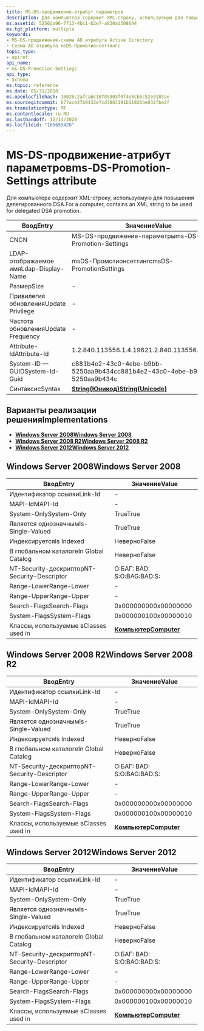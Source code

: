 ```yaml
---
title: MS-DS-продвижение-атрибут параметров
description: Для компьютера содержит XML-строку, используемую для повышения делегированного DSA.
ms.assetid: 5256da96-7713-4bc1-b2e7-a830ad508644
ms.tgt_platform: multiple
keywords:
- MS-DS-продвижение-схема AD атрибута Active Directory
- Схема AD атрибута msDS-Промотионсеттингс
topic_type:
- apiref
api_name:
- ms-DS-Promotion-Settings
api_type:
- Schema
ms.topic: reference
ms.date: 05/31/2018
ms.openlocfilehash: 10026c2afca6c10785903f0f4e8cb5c52e9183ae
ms.sourcegitcommit: b77ace27b0432e7cd3863191b11926be032fbe2f
ms.translationtype: MT
ms.contentlocale: ru-RU
ms.lasthandoff: 12/14/2020
ms.locfileid: "105655428"
---
```

# <a name="ms-ds-promotion-settings-attribute"></a><span data-ttu-id="0a8a6-105">MS-DS-продвижение-атрибут параметров</span><span class="sxs-lookup"><span data-stu-id="0a8a6-105">ms-DS-Promotion-Settings attribute</span></span>

<span data-ttu-id="0a8a6-106">Для компьютера содержит XML-строку, используемую для повышения делегированного DSA.</span><span class="sxs-lookup"><span data-stu-id="0a8a6-106">For a computer, contains an XML string to be used for delegated DSA promotion.</span></span>



| <span data-ttu-id="0a8a6-107">Ввод</span><span class="sxs-lookup"><span data-stu-id="0a8a6-107">Entry</span></span> | <span data-ttu-id="0a8a6-108">Значение</span><span class="sxs-lookup"><span data-stu-id="0a8a6-108">Value</span></span> |
|-------------------|---------------------------------------------|
| <span data-ttu-id="0a8a6-109">CN</span><span class="sxs-lookup"><span data-stu-id="0a8a6-109">CN</span></span>                | <span data-ttu-id="0a8a6-110">MS-DS-продвижение-параметры</span><span class="sxs-lookup"><span data-stu-id="0a8a6-110">ms-DS-Promotion-Settings</span></span>                    |
| <span data-ttu-id="0a8a6-111">LDAP-отображаемое имя</span><span class="sxs-lookup"><span data-stu-id="0a8a6-111">Ldap-Display-Name</span></span> | <span data-ttu-id="0a8a6-112">msDS-Промотионсеттингс</span><span class="sxs-lookup"><span data-stu-id="0a8a6-112">msDS-PromotionSettings</span></span>                      |
| <span data-ttu-id="0a8a6-113">Размер</span><span class="sxs-lookup"><span data-stu-id="0a8a6-113">Size</span></span>              | \-                                          |
| <span data-ttu-id="0a8a6-114">Привилегия обновления</span><span class="sxs-lookup"><span data-stu-id="0a8a6-114">Update Privilege</span></span>  | \-                                          |
| <span data-ttu-id="0a8a6-115">Частота обновления</span><span class="sxs-lookup"><span data-stu-id="0a8a6-115">Update Frequency</span></span>  | \-                                          |
| <span data-ttu-id="0a8a6-116">Attribute-Id</span><span class="sxs-lookup"><span data-stu-id="0a8a6-116">Attribute-Id</span></span>      | <span data-ttu-id="0a8a6-117">1.2.840.113556.1.4.1962</span><span class="sxs-lookup"><span data-stu-id="0a8a6-117">1.2.840.113556.1.4.1962</span></span>                     |
| <span data-ttu-id="0a8a6-118">System-ID — GUID</span><span class="sxs-lookup"><span data-stu-id="0a8a6-118">System-Id-Guid</span></span>    | <span data-ttu-id="0a8a6-119">c881b4e2-43c0-4ebe-b9bb-5250aa9b434c</span><span class="sxs-lookup"><span data-stu-id="0a8a6-119">c881b4e2-43c0-4ebe-b9bb-5250aa9b434c</span></span>        |
| <span data-ttu-id="0a8a6-120">Синтаксис</span><span class="sxs-lookup"><span data-stu-id="0a8a6-120">Syntax</span></span>            | [<span data-ttu-id="0a8a6-121">**String(Юникод)**</span><span class="sxs-lookup"><span data-stu-id="0a8a6-121">**String(Unicode)**</span></span>](s-string-unicode.md) |



## <a name="implementations"></a><span data-ttu-id="0a8a6-122">Варианты реализации решения</span><span class="sxs-lookup"><span data-stu-id="0a8a6-122">Implementations</span></span>

-   [<span data-ttu-id="0a8a6-123">**Windows Server 2008**</span><span class="sxs-lookup"><span data-stu-id="0a8a6-123">**Windows Server 2008**</span></span>](#windows-server-2008)
-   [<span data-ttu-id="0a8a6-124">**Windows Server 2008 R2**</span><span class="sxs-lookup"><span data-stu-id="0a8a6-124">**Windows Server 2008 R2**</span></span>](#windows-server-2008-r2)
-   [<span data-ttu-id="0a8a6-125">**Windows Server 2012**</span><span class="sxs-lookup"><span data-stu-id="0a8a6-125">**Windows Server 2012**</span></span>](#windows-server-2012)

## <a name="windows-server-2008"></a><span data-ttu-id="0a8a6-126">Windows Server 2008</span><span class="sxs-lookup"><span data-stu-id="0a8a6-126">Windows Server 2008</span></span>



| <span data-ttu-id="0a8a6-127">Ввод</span><span class="sxs-lookup"><span data-stu-id="0a8a6-127">Entry</span></span> | <span data-ttu-id="0a8a6-128">Значение</span><span class="sxs-lookup"><span data-stu-id="0a8a6-128">Value</span></span> |
|------------------------|-------------------------------------------|
| <span data-ttu-id="0a8a6-129">Идентификатор ссылки</span><span class="sxs-lookup"><span data-stu-id="0a8a6-129">Link-Id</span></span>                | \-                                        |
| <span data-ttu-id="0a8a6-130">MAPI-Id</span><span class="sxs-lookup"><span data-stu-id="0a8a6-130">MAPI-Id</span></span>                | \-                                        |
| <span data-ttu-id="0a8a6-131">System-Only</span><span class="sxs-lookup"><span data-stu-id="0a8a6-131">System-Only</span></span>            | <span data-ttu-id="0a8a6-132">True</span><span class="sxs-lookup"><span data-stu-id="0a8a6-132">True</span></span>                                      |
| <span data-ttu-id="0a8a6-133">Является однозначным</span><span class="sxs-lookup"><span data-stu-id="0a8a6-133">Is-Single-Valued</span></span>       | <span data-ttu-id="0a8a6-134">True</span><span class="sxs-lookup"><span data-stu-id="0a8a6-134">True</span></span>                                      |
| <span data-ttu-id="0a8a6-135">Индексируется</span><span class="sxs-lookup"><span data-stu-id="0a8a6-135">Is Indexed</span></span>             | <span data-ttu-id="0a8a6-136">Неверно</span><span class="sxs-lookup"><span data-stu-id="0a8a6-136">False</span></span>                                     |
| <span data-ttu-id="0a8a6-137">В глобальном каталоге</span><span class="sxs-lookup"><span data-stu-id="0a8a6-137">In Global Catalog</span></span>      | <span data-ttu-id="0a8a6-138">Неверно</span><span class="sxs-lookup"><span data-stu-id="0a8a6-138">False</span></span>                                     |
| <span data-ttu-id="0a8a6-139">NT-Security-дескриптор</span><span class="sxs-lookup"><span data-stu-id="0a8a6-139">NT-Security-Descriptor</span></span> | <span data-ttu-id="0a8a6-140">О:БАГ: BAD: S:</span><span class="sxs-lookup"><span data-stu-id="0a8a6-140">O:BAG:BAD:S:</span></span>                              |
| <span data-ttu-id="0a8a6-141">Range-Lower</span><span class="sxs-lookup"><span data-stu-id="0a8a6-141">Range-Lower</span></span>            | \-                                        |
| <span data-ttu-id="0a8a6-142">Range-Upper</span><span class="sxs-lookup"><span data-stu-id="0a8a6-142">Range-Upper</span></span>            | \-                                        |
| <span data-ttu-id="0a8a6-143">Search-Flags</span><span class="sxs-lookup"><span data-stu-id="0a8a6-143">Search-Flags</span></span>           | <span data-ttu-id="0a8a6-144">0x00000000</span><span class="sxs-lookup"><span data-stu-id="0a8a6-144">0x00000000</span></span>                                |
| <span data-ttu-id="0a8a6-145">System-Flags</span><span class="sxs-lookup"><span data-stu-id="0a8a6-145">System-Flags</span></span>           | <span data-ttu-id="0a8a6-146">0x00000010</span><span class="sxs-lookup"><span data-stu-id="0a8a6-146">0x00000010</span></span>                                |
| <span data-ttu-id="0a8a6-147">Классы, используемые в</span><span class="sxs-lookup"><span data-stu-id="0a8a6-147">Classes used in</span></span>        | [<span data-ttu-id="0a8a6-148">**Компьютер**</span><span class="sxs-lookup"><span data-stu-id="0a8a6-148">**Computer**</span></span>](c-computer.md)<br/> |



## <a name="windows-server-2008-r2"></a><span data-ttu-id="0a8a6-149">Windows Server 2008 R2</span><span class="sxs-lookup"><span data-stu-id="0a8a6-149">Windows Server 2008 R2</span></span>



| <span data-ttu-id="0a8a6-150">Ввод</span><span class="sxs-lookup"><span data-stu-id="0a8a6-150">Entry</span></span> | <span data-ttu-id="0a8a6-151">Значение</span><span class="sxs-lookup"><span data-stu-id="0a8a6-151">Value</span></span> |
|------------------------|-------------------------------------------|
| <span data-ttu-id="0a8a6-152">Идентификатор ссылки</span><span class="sxs-lookup"><span data-stu-id="0a8a6-152">Link-Id</span></span>                | \-                                        |
| <span data-ttu-id="0a8a6-153">MAPI-Id</span><span class="sxs-lookup"><span data-stu-id="0a8a6-153">MAPI-Id</span></span>                | \-                                        |
| <span data-ttu-id="0a8a6-154">System-Only</span><span class="sxs-lookup"><span data-stu-id="0a8a6-154">System-Only</span></span>            | <span data-ttu-id="0a8a6-155">True</span><span class="sxs-lookup"><span data-stu-id="0a8a6-155">True</span></span>                                      |
| <span data-ttu-id="0a8a6-156">Является однозначным</span><span class="sxs-lookup"><span data-stu-id="0a8a6-156">Is-Single-Valued</span></span>       | <span data-ttu-id="0a8a6-157">True</span><span class="sxs-lookup"><span data-stu-id="0a8a6-157">True</span></span>                                      |
| <span data-ttu-id="0a8a6-158">Индексируется</span><span class="sxs-lookup"><span data-stu-id="0a8a6-158">Is Indexed</span></span>             | <span data-ttu-id="0a8a6-159">Неверно</span><span class="sxs-lookup"><span data-stu-id="0a8a6-159">False</span></span>                                     |
| <span data-ttu-id="0a8a6-160">В глобальном каталоге</span><span class="sxs-lookup"><span data-stu-id="0a8a6-160">In Global Catalog</span></span>      | <span data-ttu-id="0a8a6-161">Неверно</span><span class="sxs-lookup"><span data-stu-id="0a8a6-161">False</span></span>                                     |
| <span data-ttu-id="0a8a6-162">NT-Security-дескриптор</span><span class="sxs-lookup"><span data-stu-id="0a8a6-162">NT-Security-Descriptor</span></span> | <span data-ttu-id="0a8a6-163">О:БАГ: BAD: S:</span><span class="sxs-lookup"><span data-stu-id="0a8a6-163">O:BAG:BAD:S:</span></span>                              |
| <span data-ttu-id="0a8a6-164">Range-Lower</span><span class="sxs-lookup"><span data-stu-id="0a8a6-164">Range-Lower</span></span>            | \-                                        |
| <span data-ttu-id="0a8a6-165">Range-Upper</span><span class="sxs-lookup"><span data-stu-id="0a8a6-165">Range-Upper</span></span>            | \-                                        |
| <span data-ttu-id="0a8a6-166">Search-Flags</span><span class="sxs-lookup"><span data-stu-id="0a8a6-166">Search-Flags</span></span>           | <span data-ttu-id="0a8a6-167">0x00000000</span><span class="sxs-lookup"><span data-stu-id="0a8a6-167">0x00000000</span></span>                                |
| <span data-ttu-id="0a8a6-168">System-Flags</span><span class="sxs-lookup"><span data-stu-id="0a8a6-168">System-Flags</span></span>           | <span data-ttu-id="0a8a6-169">0x00000010</span><span class="sxs-lookup"><span data-stu-id="0a8a6-169">0x00000010</span></span>                                |
| <span data-ttu-id="0a8a6-170">Классы, используемые в</span><span class="sxs-lookup"><span data-stu-id="0a8a6-170">Classes used in</span></span>        | [<span data-ttu-id="0a8a6-171">**Компьютер**</span><span class="sxs-lookup"><span data-stu-id="0a8a6-171">**Computer**</span></span>](c-computer.md)<br/> |



## <a name="windows-server-2012"></a><span data-ttu-id="0a8a6-172">Windows Server 2012</span><span class="sxs-lookup"><span data-stu-id="0a8a6-172">Windows Server 2012</span></span>



| <span data-ttu-id="0a8a6-173">Ввод</span><span class="sxs-lookup"><span data-stu-id="0a8a6-173">Entry</span></span> | <span data-ttu-id="0a8a6-174">Значение</span><span class="sxs-lookup"><span data-stu-id="0a8a6-174">Value</span></span> |
|------------------------|-------------------------------------------|
| <span data-ttu-id="0a8a6-175">Идентификатор ссылки</span><span class="sxs-lookup"><span data-stu-id="0a8a6-175">Link-Id</span></span>                | \-                                        |
| <span data-ttu-id="0a8a6-176">MAPI-Id</span><span class="sxs-lookup"><span data-stu-id="0a8a6-176">MAPI-Id</span></span>                | \-                                        |
| <span data-ttu-id="0a8a6-177">System-Only</span><span class="sxs-lookup"><span data-stu-id="0a8a6-177">System-Only</span></span>            | <span data-ttu-id="0a8a6-178">True</span><span class="sxs-lookup"><span data-stu-id="0a8a6-178">True</span></span>                                      |
| <span data-ttu-id="0a8a6-179">Является однозначным</span><span class="sxs-lookup"><span data-stu-id="0a8a6-179">Is-Single-Valued</span></span>       | <span data-ttu-id="0a8a6-180">True</span><span class="sxs-lookup"><span data-stu-id="0a8a6-180">True</span></span>                                      |
| <span data-ttu-id="0a8a6-181">Индексируется</span><span class="sxs-lookup"><span data-stu-id="0a8a6-181">Is Indexed</span></span>             | <span data-ttu-id="0a8a6-182">Неверно</span><span class="sxs-lookup"><span data-stu-id="0a8a6-182">False</span></span>                                     |
| <span data-ttu-id="0a8a6-183">В глобальном каталоге</span><span class="sxs-lookup"><span data-stu-id="0a8a6-183">In Global Catalog</span></span>      | <span data-ttu-id="0a8a6-184">Неверно</span><span class="sxs-lookup"><span data-stu-id="0a8a6-184">False</span></span>                                     |
| <span data-ttu-id="0a8a6-185">NT-Security-дескриптор</span><span class="sxs-lookup"><span data-stu-id="0a8a6-185">NT-Security-Descriptor</span></span> | <span data-ttu-id="0a8a6-186">О:БАГ: BAD: S:</span><span class="sxs-lookup"><span data-stu-id="0a8a6-186">O:BAG:BAD:S:</span></span>                              |
| <span data-ttu-id="0a8a6-187">Range-Lower</span><span class="sxs-lookup"><span data-stu-id="0a8a6-187">Range-Lower</span></span>            | \-                                        |
| <span data-ttu-id="0a8a6-188">Range-Upper</span><span class="sxs-lookup"><span data-stu-id="0a8a6-188">Range-Upper</span></span>            | \-                                        |
| <span data-ttu-id="0a8a6-189">Search-Flags</span><span class="sxs-lookup"><span data-stu-id="0a8a6-189">Search-Flags</span></span>           | <span data-ttu-id="0a8a6-190">0x00000000</span><span class="sxs-lookup"><span data-stu-id="0a8a6-190">0x00000000</span></span>                                |
| <span data-ttu-id="0a8a6-191">System-Flags</span><span class="sxs-lookup"><span data-stu-id="0a8a6-191">System-Flags</span></span>           | <span data-ttu-id="0a8a6-192">0x00000010</span><span class="sxs-lookup"><span data-stu-id="0a8a6-192">0x00000010</span></span>                                |
| <span data-ttu-id="0a8a6-193">Классы, используемые в</span><span class="sxs-lookup"><span data-stu-id="0a8a6-193">Classes used in</span></span>        | [<span data-ttu-id="0a8a6-194">**Компьютер**</span><span class="sxs-lookup"><span data-stu-id="0a8a6-194">**Computer**</span></span>](c-computer.md)<br/> |



 

 






